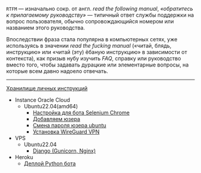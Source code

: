 `RTFM` — изначально сокр. от англ. _read the following manual_, _«обратитесь к прилагаемому руководству»_ — типичный ответ службы поддержки на вопрос пользователя, обычно сопровождающийся номером или названием этого руководства.

Впоследствии фраза стала популярна в компьютерных сетях, уже используясь в значении _read the fucking manual_ («читай, блядь, инструкцию» или «читай (эту) ёбаную инструкцию» в зависимости от контекста), как призыв нубу изучить _FAQ_, справку или руководство вместо того, чтобы задавать дурацкие или элементарные вопросы, на которые всем давно надоело отвечать.


***
[Хранилище личных инструкций](https://github.com/vladrunk/myRTFM/wiki)
  - Instance Oracle Cloud
      - Ubuntu22.04(amd64)
        - [Настройка для бота Selenium Chrome](https://github.com/vladrunk/myRTFM/wiki/Instance-Oracle-Cloud-%7C-Ubuntu22.04(amd64)-%7C-Настройка-для-бота-Selenium-Chrome#настройка-instance-vps-oracle-cloud-под-ubuntu2204amd64-для-бота-selenium-chrome)
        - [Добавляем юзера](https://github.com/vladrunk/myRTFM/wiki/Instance-Oracle-Cloud-%7C-Ubuntu22.04-%7C-Добавляем-юзера#добавляем-юзера-на-vps-c-ubuntu2204-instance-oracle-cloud)
        - [Смена пароля юзера ubuntu](https://github.com/vladrunk/myRTFM/wiki/Instance-Oracle-Cloud-%7C-Ubuntu22.04-%7C-Смена-пароля-юзера-ubuntu#смена-пароля-юзера-ubuntu-в-vps-oracle-instance-ubuntu-2204)
        - [Установка WireGuard VPN](https://github.com/vladrunk/myRTFM/wiki/Instance-Oracle-Cloud-%7C-Ubuntu22.04-%7C-Установка-WireGuard-VPN#установка-wireguard-vpn-на-instance-vps-oracle-cloud-ubuntu2204amd64)
  - VPS
      - Ubuntu22.04
        - [Django (Gunicorn, Nginx)](https://github.com/vladrunk/myRTFM/wiki/VPS-%7C-Ubuntu22.04-%7C-Django-(Gunicorn,-Nginx)#django-gunicorn-nginx-на-vps-с-ubuntu2204)
  - Heroku
      - [Деплой Python бота](https://github.com/vladrunk/myRTFM/wiki/Heroku--%7C-Деплой-Python-бота#деплой-python-бота-на-heroku)
